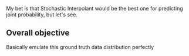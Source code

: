 My bet is that Stochastic Interpolant would be the best one for predicting joint probability, but let's see.


## Overall objective
Basically emulate this ground truth data distribution perfectly

